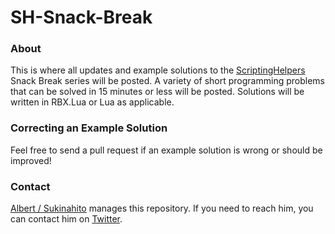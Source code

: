 # SH-Snack-Break

### About
This is where all updates and example solutions to the [ScriptingHelpers](https://scriptinghelpers.org/) Snack Break series will be posted. A variety of short programming problems that can be solved in 15 minutes or less will be posted. Solutions will be written in RBX.Lua or Lua as applicable.

### Correcting an Example Solution
Feel free to send a pull request if an example solution is wrong or should be improved!

### Contact
[Albert / Sukinahito](https://github.com/Sukinahito) manages this repository. If you need to reach him, you can contact him on [Twitter](https://twitter.com/rSukinahito).
